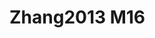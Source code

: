 # Zhang2013 M16
<a name="material" />
<script type="application/ld+json">

  {
    "@context": "https://schema.org/",
    "@type": "ChemicalSubstance",
    "http://purl.org/dc/terms/conformsTo":
      {
        "@type": "CreativeWork",
        "@id": "https://bioschemas.org/profiles/ChemicalSubstance/0.4-RELEASE/"
      },
    "@id": "https://egonw.github.io/nanowiki/nanowiki321.html#material",
    "name": "Zhang2013 M16",
    "sameAs: "http://127.0.0.1/mediawiki/index.php/Special:URIResolver/Zhang2013_M16"
  }
</script>

